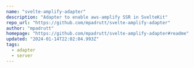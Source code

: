 ```yaml
---
name: "svelte-amplify-adapter"
description: "Adapter to enable aws-amplify SSR in SvelteKit"
repo_url: "https://github.com/mpadrutt/svelte-amplify-adapter"
author: "mpadrutt"
homepage: "https://github.com/mpadrutt/svelte-amplify-adapter#readme"
updated: "2024-01-14T22:02:04.993Z"
tags: 
  - adapter
  - server
---
```

